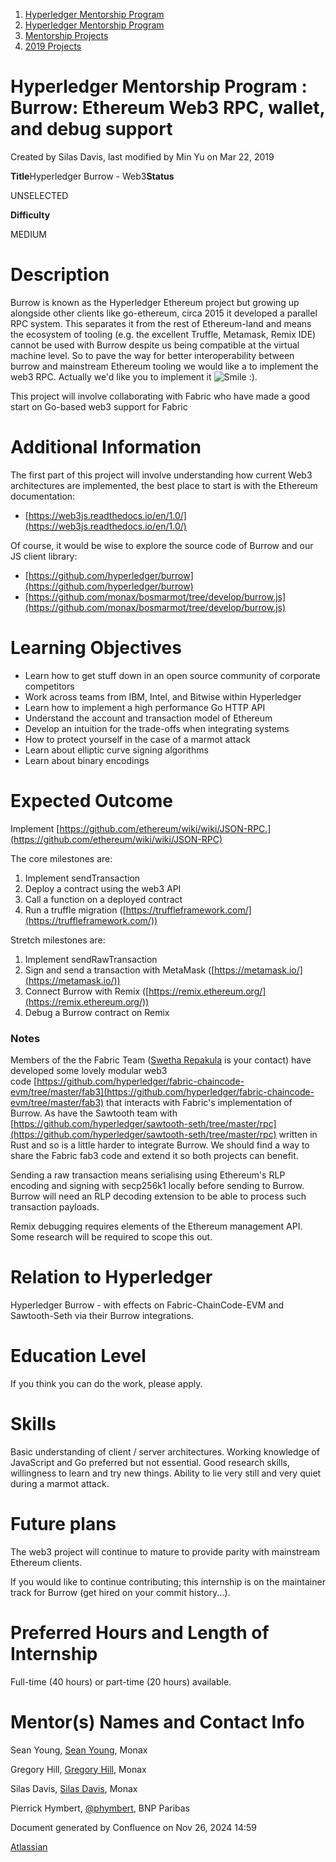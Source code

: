 1. [Hyperledger Mentorship Program](index.html)
2. [Hyperledger Mentorship Program](Hyperledger-Mentorship-Program_21954571.html)
3. [Mentorship Projects](Mentorship-Projects_21954604.html)
4. [2019 Projects](2019-Projects_21954613.html)

# Hyperledger Mentorship Program : Burrow: Ethereum Web3 RPC, wallet, and debug support

Created by Silas Davis, last modified by Min Yu on Mar 22, 2019

**Title**Hyperledger Burrow - Web3**Status**

UNSELECTED

**Difficulty**

MEDIUM

# Description

Burrow is known as the Hyperledger Ethereum project but growing up alongside other clients like go-ethereum, circa 2015 it developed a parallel RPC system. This separates it from the rest of Ethereum-land and means the ecosystem of tooling (e.g. the excellent Truffle, Metamask, Remix IDE) cannot be used with Burrow despite us being compatible at the virtual machine level. So to pave the way for better interoperability between burrow and mainstream Ethereum tooling we would like a to implement the web3 RPC. Actually we'd like you to implement it ![](https://wiki.hyperledger.org/s/en_GB/7801/bf276423ef6163f95ea68a1c8d44a56e873f9543/6.11.2/_/images/icons/emoticons/smile.svg "Smile :)").

This project will involve collaborating with Fabric who have made a good start on Go-based web3 support for Fabric

# Additional Information

The first part of this project will involve understanding how current Web3 architectures are implemented, the best place to start is with the Ethereum documentation:

- [https://web3js.readthedocs.io/en/1.0/](https://web3js.readthedocs.io/en/1.0/)

Of course, it would be wise to explore the source code of Burrow and our JS client library:

- [https://github.com/hyperledger/burrow](https://github.com/hyperledger/burrow)
- [https://github.com/monax/bosmarmot/tree/develop/burrow.js](https://github.com/monax/bosmarmot/tree/develop/burrow.js)

# Learning Objectives

- Learn how to get stuff down in an open source community of corporate competitors
- Work across teams from IBM, Intel, and Bitwise within Hyperledger
- Learn how to implement a high performance Go HTTP API
- Understand the account and transaction model of Ethereum
- Develop an intuition for the trade-offs when integrating systems
- How to protect yourself in the case of a marmot attack
- Learn about elliptic curve signing algorithms
- Learn about binary encodings

# Expected Outcome

Implement [https://github.com/ethereum/wiki/wiki/JSON-RPC.](https://github.com/ethereum/wiki/wiki/JSON-RPC)

The core milestones are:

1. Implement sendTransaction
2. Deploy a contract using the web3 API
3. Call a function on a deployed contract
4. Run a truffle migration ([https://truffleframework.com/](https://truffleframework.com/))

Stretch milestones are:

1. Implement sendRawTransaction
2. Sign and send a transaction with MetaMask ([https://metamask.io/](https://metamask.io/))
3. Connect Burrow with Remix ([https://remix.ethereum.org/](https://remix.ethereum.org/))
4. Debug a Burrow contract on Remix

### Notes

Members of the the Fabric Team ([Swetha Repakula](https://lf-hyperledger.atlassian.net/wiki/people/712020:503b5691-8e92-4d2d-83d3-e9e74d296436?ref=confluence) is your contact) have developed some lovely modular web3 code [https://github.com/hyperledger/fabric-chaincode-evm/tree/master/fab3](https://github.com/hyperledger/fabric-chaincode-evm/tree/master/fab3) that interacts with Fabric's implementation of Burrow. As have the Sawtooth team with [https://github.com/hyperledger/sawtooth-seth/tree/master/rpc](https://github.com/hyperledger/sawtooth-seth/tree/master/rpc) written in Rust and so is a little harder to integrate Burrow. We should find a way to share the Fabric fab3 code and extend it so both projects can benefit.

Sending a raw transaction means serialising using Ethereum's RLP encoding and signing with secp256k1 locally before sending to Burrow. Burrow will need an RLP decoding extension to be able to process such transaction payloads.

Remix debugging requires elements of the Ethereum management API. Some research will be required to scope this out.

# Relation to Hyperledger

Hyperledger Burrow - with effects on Fabric-ChainCode-EVM and Sawtooth-Seth via their Burrow integrations.

# Education Level

If you think you can do the work, please apply.

# Skills

Basic understanding of client / server architectures. Working knowledge of JavaScript and Go preferred but not essential. Good research skills, willingness to learn and try new things. Ability to lie very still and very quiet during a marmot attack.

# Future plans

The web3 project will continue to mature to provide parity with mainstream Ethereum clients.

If you would like to continue contributing; this internship is on the maintainer track for Burrow (get hired on your commit history...).

# Preferred Hours and Length of Internship

Full-time (40 hours) or part-time (20 hours) available.

# Mentor(s) Names and Contact Info

Sean Young, [Sean Young](https://lf-hyperledger.atlassian.net/wiki/people/5cc8a4189e366e0e6582a2da?ref=confluence), Monax

Gregory Hill, [Gregory Hill](https://lf-hyperledger.atlassian.net/wiki/people/712020:f4f398ef-d40e-4c66-90c9-47062a10976a?ref=confluence), Monax

Silas Davis, [Silas Davis](https://lf-hyperledger.atlassian.net/wiki/people/712020:d55a403b-c79b-4e5b-b125-198c40708e53?ref=confluence), Monax

Pierrick Hymbert, [@phymbert](mailto:pierrick.hymbert@bnpparibas.com), BNP Paribas

Document generated by Confluence on Nov 26, 2024 14:59

[Atlassian](http://www.atlassian.com/)
